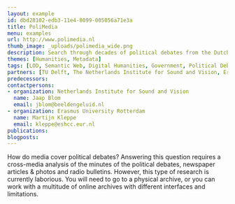 ```yaml
---
layout: example
id: dbd28102-edb3-11e4-8099-005056a71e3a
title: PoliMedia
menu: examples
url: http://www.polimedia.nl
thumb_image: _uploads/polimedia_wide.png
description: Search through decades of political debates from the Dutch Parliament
themes: [Humanities, Metadata]
tags: [LOD, Semantic Web, Digital Humanities, Government, Political Debates]
partners: [TU Delft, The Netherlands Institute for Sound and Vision, Erasmus University Rotterdam, VU University]
predecessors: 
contactpersons: 
- organization: Netherlands Institute for Sound and Vision
  name: Jaap Blom
  email: jblom@beeldengeluid.nl
- organization: Erasmus University Rotterdam
  name: Martijn Kleppe
  email: kleppe@eshcc.eur.nl
publications: 
blogposts: 
---
```

<p>How do media cover political debates? Answering this question requires a cross-media analysis of the minutes of the political debates, newspaper articles &amp; photos and radio bulletins. However, this type of research is currently laborious. You will need to go to a physical archive, or you can work with a multitude of online archives with different interfaces and limitations.</p>
